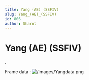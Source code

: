 ```yaml
---
title: Yang (AE) (SSFIV)
slug: Yang_(AE)_(SSFIV)
id: 806
author: Sharnt
---
```


# Yang (AE) (SSFIV)

.

Frame data : ![](/images/Yangdata.png "/images/Yangdata.png")
